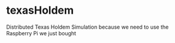 texasHoldem
===========

Distributed Texas Holdem Simulation because we need to use the Raspberry Pi we just bought
